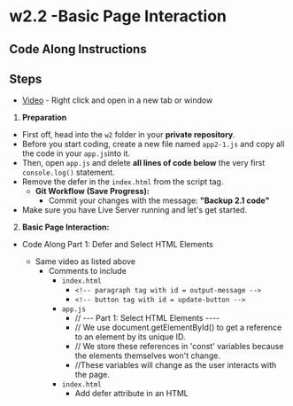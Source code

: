 # w2.2 -Basic Page Interaction

## Code Along Instructions

## Steps

- [Video](https://www.youtube.com/watch?v=1I21Y0F474Y) - Right click and open in a new tab or window
1.  **Preparation**

* First off, head into the `w2` folder in your **private repository**.
* Before you start coding, create a new file named `app2-1.js` and copy all the code in your `app.js`into it.
* Then, open `app.js` and delete **all lines of code below** the very first `console.log()` statement.
* Remove the defer in the `index.html` from the script tag.
     * **Git Workflow (Save Progress):**
        * Commit your changes with the message: **"Backup 2.1 code"**
* Make sure you have Live Server running and let's get started.


2.  **Basic Page Interaction:**
* Code Along Part 1: Defer and Select HTML Elements
    - Same video as listed above
        - Comments to include
            - `index.html`
                - `<!-- paragraph tag with id = output-message -->`
                - `<!-- button tag with id = update-button -->`
            - `app.js`
                - // --- Part 1: Select HTML Elements ---- 
                - // We use document.getElementById() to get a reference to an element by its unique ID.
                - // We store these references in 'const' variables because the elements themselves won't change.
                - //These variables will change as the user interacts with the page.
            - `index.html`
                - Add defer attribute in an HTML <script>
        - Prompt to check out:
                - Help me understand what the defer attribute does in the script tag
                - Explain scope in JS
        - Before we start on Part 2
            * **Git Workflow (Save Progress):**
                * Commit your changes with the message: **" Defer and Select HTML Elements"**

            
* Code Along Part 2: Define and call the handleButtonClick Function 
    - [Video](https://www.youtube.com/watch?v=m_6LtnrOPjE) - Right click and open in a new tab or window
        - Comments to include
            - `app.js`
                - // --- Part 2: Define a Function that Reacts to a Click---
                - // A function is a block of code designed to perform a particular task.
                - // Help me understand how arguments and parameters are used in functions
                - // Increase clickCount by 1 each time the button is clicked
                - // Template strings (literal) to easily combine our variables and text into one message
            - Prompts to check out:
                - Explain JavaScript functions, how to define them, and why they're useful.
                - Help me understand how arguments and parameters are used in functions  
        - Before we start on Part 3
            * **Git Workflow (Save Progress):**
                * Commit your changes with the message: **"Define a Function"**    
    
* Code Along Part 3: Make the Button Clickable (Event Listener)
    - [Video](https://www.youtube.com/watch?v=CYTgGQfF0j8) - Right click and open in a new tab or window
        - Comments to include
            - `app.js`
                - // --- Part 3: Make the Button Clickable (Event Listener) ---
                - // This part ensures our JavaScript code runs only AFTER the HTML is fully loaded and parsed.
                - // The 'DOMContentLoaded' event is perfect for this. It fires when the HTML document is ready.
                - // Attach an event listener to our 'updateButton.
                - // When 'updateButton' receives a 'click' event, the 'handleButtonClick' function will execute.
            - Prompts to check out:
                - Explain what an event listener is in JavaScript, provide a simple example, and describe why they are essential for making web pages interactive.
                - Explain what the document object model represents in JavaScript, and provide simple examples of how it's used to access and modify HTML elements on a web page.
        - Before we start on Part 3
            * **Git Workflow (Save Progress):**
                * Commit your changes with the message: **"Make the Button Clickable (Event Listener)"**    
* Code Along Part 4: Decision Making in JS
    - [Video](https://www.youtube.com/watch?v=OxODBaTtMfo) - Right click and open in a new tab or window
        - Comments to include
            - `app.js`
                - // This is basic decision-making in JavaScript!
                - // Use a simple 'if' statement to make our page react differently based on clickCount.
                - // We can even change the style of an HTML element directly with JavaScript!
                - // Change text color
                - // Update the text content of our paragraph element on the page.
                - // This is how JavaScript makes changes visible on the web page!
        - Prompts to check out:            
                - Explain basic decision-making in JS
                - In JS, how are colors typically represented
        - Once complete
            * **Git Workflow (Save Progress):**
                * Commit your changes with the message: **"Decision Making in JS"** 